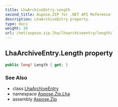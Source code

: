 ```yaml
---
title: LhaArchiveEntry.Length
second_title: Aspose.ZIP for .NET API Reference
description: LhaArchiveEntry property. 
type: docs
weight: 10
url: /net/aspose.zip.lha/lhaarchiveentry/length/
---
```

## LhaArchiveEntry.Length property

```csharp
public long? Length { get; }
```

### See Also

* class [LhaArchiveEntry](../)
* namespace [Aspose.Zip.Lha](../../lhaarchiveentry/)
* assembly [Aspose.Zip](../../../)


